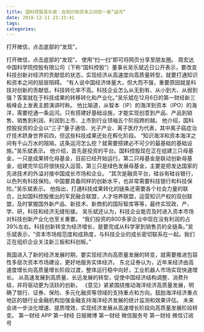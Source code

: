 ```yaml
---
title: 国科控股吴乐斌：在知识和资本之间挖一条“运河”
date: 2018-12-11 23:33:41
tags: 
categories: 
---
```

打开微信，点击底部的“发现”，
<!-- more -->
打开微信，点击底部的“发现”，
使用“扫一扫”即可将网页分享至朋友圈。
周宏达
中国科学院控股有限公司（下称“国科控股”）董事长吴乐斌近日公开表示，要改变科技创新对经济的贡献低的状态，实现经济从高速度向高质量转型，就要打通知识和资本之间的层层阻碍。
“有人说中国经济体量大，但大而不强，重要原因就是科技对创新的贡献低，科技转化率不高。科技企业怎么从无到有、从小到大、从弱到强？答案就在于科技成果的转移转化和产业化。”吴乐斌在12月6日的第一财经新三板峰会上发表主题演讲时称。
他比喻道，从智本（IP）的海洋到资本（IPO）的海洋，需要挖通一条运河。只有搭建好基础设施，才能实现创意到产品、产品到销售、销售到利润、利润到上市、上市到行业领袖五个阶段跨的越。
他介绍，国科控股投资的企业以“三子”量子通信、光子产业、离子医疗为代表，其中离子癌症治疗技术跻身世界前四，但这些科技成果还处在孵化阶段。
“知识海洋和资本海洋之间有千山万水的阻隔，这条运河怎么挖？就需要搭建必不可少的最基础的基础设施。”吴乐斌表示。
他介绍，首先是投资的平台。国科控股现在正在组建三只母基金，一只是成果转化母基金，目前已经开始运行。第二只母基金是联动创新母基金，组建完毕后将很快投入运营。第三只是绿色发展母基金，主要是把发达国家的先进技术的外溢对接中国成长市场和企业。
“其次是融资平台，硅谷有硅谷银行，以色列有科技保险。中国要具备同样的创新水平，也非常需要科技银行和科技保险。”吴乐斌表示。
他指出，打通科技成果转化的链条还需要各个社会力量的联合，比如国科控股推出的军民融合联盟，人才培养联盟，运营知识产权的双创联盟，及时掌握国外新产品、新技术、新商机的国际智库等等，最终实现政、产、学、研，科技和经济无缝衔接。
吴乐斌还认为，科技企业能否及时进入资本市场对科技创新产业化也至关重要。
“我们投资的800多家企业中现在没有利润的占39%左右。科技创新转变为经济增长，是要完成从科学家到销售员的全链条。”吴乐斌表示，“资本市场规范度和成熟度，与科技企业的成长密切联系在一起。我们正在组织企业关注新三板和科创板。”
 
 
我国进入了新的经济发展时期，要实现经济向高质量发展的转变，就需要推进包容性多层次资本市场建设，更好地服务实体经济。
东北证券认为，近年来经济由高速度增长向高质量增长阶段过渡，整体运行稳中向好，工业机器人市场实现快速增长。
从高速发展到高质量、长远发展的转型，促使中国经济结构调整、消费升级，并将驱动更为活跃的创新。
《意见》紧紧围绕推动海洋经济高质量发展，明确了银行、证券、保险、多元化融资等领域的支持重点和方向。鼓励海洋经济重点地区的银行业金融机构加强金融支持海洋经济发展的统计监测和效果评估。
未来会进一步淡化增速、提质增效，实现经济发展从高速增长阶段向高质量发展阶段转变。
第一财经
APP
第一财经
日报微博
第一财经
微信服务号
第一财经
微信订阅号
